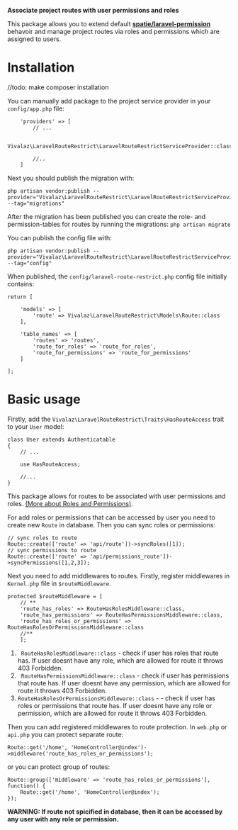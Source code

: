 **Associate project routes with user permissions and roles**

This package allows you to extend default **[spatie/laravel-permission](https://github.com/spatie/laravel-permission "spatie/laravel-permission")** behavoir and manage project routes via roles and permissions which are assigned to users.

# Installation

//todo: make composer installation

You can manually add package to the project service provider in your ```config/app.php``` file:

```
	'providers' => [
		// ...
		
		Vivalaz\LaravelRouteRestrict\LaravelRouteRestrictServiceProvider::class
		
		//..
	]
```

Next you should publish the migration with:
```
php artisan vendor:publish --provider="Vivalaz\LaravelRouteRestrict\LaravelRouteRestrictServiceProvider" --tag="migrations"
```

After the migration has been published you can create the role- and permission-tables for routes by running the migrations:
```php artisan migrate```

You can publish the config file with:
```
php artisan vendor:publish --provider="Vivalaz\LaravelRouteRestrict\LaravelRouteRestrictServiceProvider" --tag="config"
```

When published, the ```config/laravel-route-restrict.php``` config file initially contains:
```
return [

    'models' => [
        'route' => Vivalaz\LaravelRouteRestrict\Models\Route::class
    ],

    'table_names' => [
        'routes' => 'routes',
        'route_for_roles' => 'route_for_roles',
        'route_for_permissions' => 'route_for_permissions'
    ]
    
];
```

# Basic usage

Firstly, add the ```Vivalaz\LaravelRouteRestrict\Traits\HasRouteAccess``` trait to your ```User``` model:

```
class User extends Authenticatable
{
    // ...
	
    use HasRouteAccess;
	
	//...
}
```

This package allows for routes to be associated with user permissions and roles. [(More about Roles and Permissions)](https://github.com/spatie/laravel-permission "(More about Roles and Permissions)").

For add roles or permissions that can be accessed by user you need to create new ```Route``` in database. Then you can sync roles or permissions:
```
// sync roles to route
Route::create(['route' => 'api/route'])->syncRoles([1]);
// sync permissions to route
Route::create(['route' => 'api/permissions_route'])->syncPermissions([1,2,3]);
```

Next you need to add middlewares to routes. Firstly, register middlewares in ```Kernel.php``` file in ```$routeMiddleware```.
```
protected $routeMiddleware = [
	// **
	'route_has_roles' => RouteHasRolesMiddleware::class,
	'route_has_permissions' => RouteHasPermissionsMiddleware::class,
	'route_has_roles_or_permissions' => RouteHasRolesOrPermissionsMiddleware::class
	//**
    ];
```

1. ``` RouteHasRolesMiddleware::class``` - check if user has roles that route has. If user doesnt have any role, which are allowed for route it throws 403 Forbidden.
2. ``` RouteHasPermissionsMiddleware::class``` - check if user has permissions that route has. If user doesnt have any permission, which are allowed for route it throws 403 Forbidden.
3. ```RouteHasRolesOrPermissionsMiddleware::class``` - - check if user has roles or permissions that route has. If user doesnt have any role or permission, which are allowed for route it throws 403 Forbidden.

Then you can add registered middlewares to route protection. In ```web.php``` or ```api.php``` you can protect separate route:
```
Route::get('/home', 'HomeController@index')->middleware('route_has_roles_or_permissions');
```
or you can protect group of routes:
```
Route::group(['middleware' => 'route_has_roles_or_permissions'], function() {
    Route::get('/home', 'HomeController@index');
});
```

**WARNING: If route not spicified in database, then it can be accessed by any user with any role or permission.**
